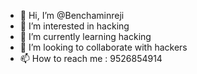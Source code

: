 - 👋 Hi, I’m @Benchaminreji
- 👀 I’m interested in hacking
- 🌱 I’m currently learning hacking
- 💞️ I’m looking to collaborate with hackers
- 📫 How to reach me : 9526854914

<!---
Benchaminreji/Benchaminreji is a ✨ special ✨ repository because its `README.md` (this file) appears on your GitHub profile.
You can click the Preview link to take a look at your changes
